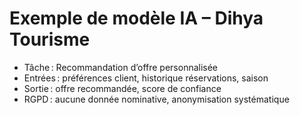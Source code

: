 # Exemple de modèle IA – Dihya Tourisme

- Tâche : Recommandation d’offre personnalisée
- Entrées : préférences client, historique réservations, saison
- Sortie : offre recommandée, score de confiance
- RGPD : aucune donnée nominative, anonymisation systématique
